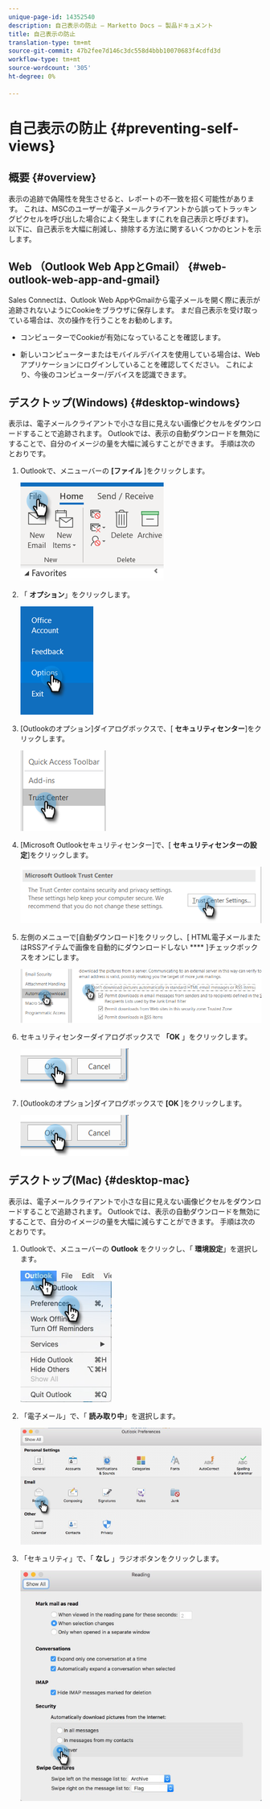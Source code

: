 ```yaml
---
unique-page-id: 14352540
description: 自己表示の防止 — Marketto Docs — 製品ドキュメント
title: 自己表示の防止
translation-type: tm+mt
source-git-commit: 47b2fee7d146c3dc558d4bbb10070683f4cdfd3d
workflow-type: tm+mt
source-wordcount: '305'
ht-degree: 0%

---
```



# 自己表示の防止 {#preventing-self-views}

## 概要 {#overview}

表示の追跡で偽陽性を発生させると、レポートの不一致を招く可能性があります。 これは、MSCのユーザーが電子メールクライアントから誤ってトラッキングピクセルを呼び出した場合によく発生します(これを自己表示と呼びます)。 以下に、自己表示を大幅に削減し、排除する方法に関するいくつかのヒントを示します。

## Web （Outlook Web AppとGmail） {#web-outlook-web-app-and-gmail}

Sales Connectは、Outlook Web AppやGmailから電子メールを開く際に表示が追跡されないようにCookieをブラウザに保存します。 まだ自己表示を受け取っている場合は、次の操作を行うことをお勧めします。

* コンピューターでCookieが有効になっていることを確認します。

* 新しいコンピューターまたはモバイルデバイスを使用している場合は、Webアプリケーションにログインしていることを確認してください。 これにより、今後のコンピューター/デバイスを認識できます。

## デスクトップ(Windows) {#desktop-windows}

表示は、電子メールクライアントで小さな目に見えない画像ピクセルをダウンロードすることで追跡されます。 Outlookでは、表示の自動ダウンロードを無効にすることで、自分のイメージの量を大幅に減らすことができます。 手順は次のとおりです。

1. Outlookで、メニューバーの **[ファイル** ]をクリックします。

   ![](assets/win-1.png)

1. 「 **オプション**」をクリックします。

   ![](assets/win-2.png)

1. [Outlookのオプション]ダイアログボックスで、[ **セキュリティセンター**]をクリックします。

   ![](assets/win-3.png)

1. [Microsoft Outlookセキュリティセンター]で、[ **セキュリティセンターの設定**]をクリックします。

   ![](assets/win-4.png)

1. 左側のメニューで[自動ダウンロード]をクリックし、[ HTML電子メールまたはRSSアイテムで画像を自動的にダウンロードしない **** ]チェックボックスをオンにします。

   ![](assets/win-5.png)

1. セキュリティセンターダイアログボックスで **「OK** 」をクリックします。

   ![](assets/win-6.png)

1. [Outlookのオプション]ダイアログボックスで **[OK** ]をクリックします。

   ![](assets/win-6.png)

## デスクトップ(Mac) {#desktop-mac}

表示は、電子メールクライアントで小さな目に見えない画像ピクセルをダウンロードすることで追跡されます。 Outlookでは、表示の自動ダウンロードを無効にすることで、自分のイメージの量を大幅に減らすことができます。 手順は次のとおりです。

1. Outlookで、メニューバーの **Outlook** をクリックし、「 **環境設定**」を選択します。

   ![](assets/mac-1.png)

1. 「電子メール」で、「 **読み取り中**」を選択します。

   ![](assets/mac-2.png)

1. 「セキュリティ」で、「 **なし** 」ラジオボタンをクリックします。

   ![](assets/mac-3.png)

